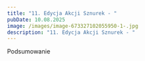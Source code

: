 ```yaml
---
title: "11. Edycja Akcji Sznurek - "
pubDate: 10.08.2025
image: /images/image-673327102055950-1-.jpg
description: "11. Edycja Akcji Sznurek - "
---
```

Podsumowanie
